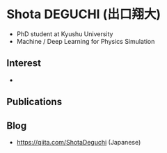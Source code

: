 # Shota DEGUCHI (出口翔大)
* PhD student at Kyushu University
* Machine / Deep Learning for Physics Simulation

## Interest
* 

## Publications


## Blog
* https://qiita.com/ShotaDeguchi (Japanese)

